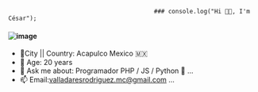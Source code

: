                                              ### console.log("Hi 👋🏾, I'm César");
#### ![image](https://user-images.githubusercontent.com/68834511/141606294-011792d4-6302-4113-a2a3-f04cae6cbdc4.png)


<!-- 
**Cesar-jo/Cesar-jo** is a ✨ _special_ ✨ repository because its `README.md` (this file) appears on your GitHub profile.
Here are some ideas to get you started:
-->
- 📍City || Country: Acapulco Mexico 🇲🇽 
- 🎉 Age: 20 years 
- 💬 Ask me about: Programador PHP / JS / Python 🐍 ...
- 📫 Email:valladaresrodriguez.mc@gmail.com ...

